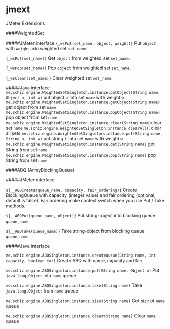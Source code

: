 jmext
=====

JMeter Extensions

####WeightedSet

#####JMeter interface
`{_wsPut(set_name, object, weight)}` Put `object` with `weight` into weighted set `set_name`.

`{_wsPut(set_name)}` Get `object` from weighted set `set_name`.

`{_wsPop(set_name)}` Pop `object` from weighted set `set_name`.

`{_wsClear(set_name)}` Clear weighted set `set_name`.

#####Java interface
`me.schiz.engine.WeightedSetSingleton.instance.putObject(String name, Object o, int w)` put object `o` into set `name` with weight `w`
`me.schiz.engine.WeightedSetSingleton.instance.getObject(String name)` get object from set `name`
`me.schiz.engine.WeightedSetSingleton.instance.popObject(String name)` pop object from set `name`
`me.schiz.engine.WeightedSetSingleton.instance.clear(String name)`clear set `name`
`me.schiz.engine.WeightedSetSingleton.instance.clearAll()`clear all sets
`me.schiz.engine.WeightedSetSingleton.instance.put(String name, String o, int w)` put string `i` into set `name` with weight `w`
`me.schiz.engine.WeightedSetSingleton.instance.get(String name)` get String from set `name`
`me.schiz.engine.WeightedSetSingleton.instance.pop(String name)` pop String from set `name`


####ABQ (ArrayBlockingQueue)

#####JMeter interface

`${__ABQCreate(queue_name, capacity, fair_ordering)}` Create BlockingQueue with capacity (integer value) and fair ordering (optional, default is false). Fair ordering make context switch when you use Put / Take methods.

`${__ABQPut(queue_name, object)}` Put string-object into blocking queue `queue_name`.

`${__ABQTake(queue_name)}` Take string-object from blocking queue `queue_name`.

#####Java interface

`me.schiz.engine.ABQSingleton.instance.createQueue(String name, int capacity, boolean far)` Create ABQ with name, capacity and fair

`me.schiz.engine.ABQSingleton.instance.put(String name, Object o)` Put `java.lang.Object` into `name` queue 

`me.schiz.engine.ABQSingleton.instance.take(String name)` Take `java.lang.Object` from `name` queue

`me.schiz.engine.ABQSingleton.instance.size(String name)` Get size of `name` queue

`me.schiz.engine.ABQSingleton.instance.clear(String name)` Clear `name` queue
